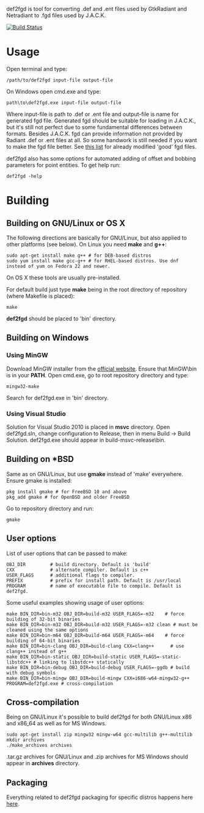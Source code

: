 def2fgd is tool for converting .def and .ent files used by GtkRadiant and Netradiant to .fgd files used by J.A.C.K.

[![Build Status](https://travis-ci.org/FreeSlave/def2fgd.svg?branch=master)](https://travis-ci.org/FreeSlave/def2fgd)

# Usage

Open terminal and type:

    /path/to/def2fgd input-file output-file

On Windows open cmd.exe and type:

    path\to\def2fgd.exe input-file output-file

Where input-file is path to .def or .ent file and output-file is name for generated fgd file. 
Generated fgd should be suitable for loading in J.A.C.K., but it's still not perfect due to some fundamental differences between formats. Besides J.A.C.K. fgd can provide information not provided by Radiant .def or .ent files at all. So some handwork is still needed if you want to make the fgd file better. See [this list](https://bitbucket.org/FreeSlave/def2fgd/wiki/Refined%20fgd%20files) for already modified 'good' fgd files.

def2fgd also has some options for automated adding of offset and bobbing parameters for point entities. To get help run:

    def2fgd -help

# Building

## Building on GNU/Linux or OS X

The following directions are basically for GNU/Linux, but also applied to other platforms (see below).
On Linux you need **make** and **g++**:

    sudo apt-get install make g++ # for DEB-based distros
    sudo yum install make gcc-g++ # for RHEL-based distros. Use dnf instead of yum on Fedora 22 and newer.

On OS X these tools are usually pre-installed.

For default build just type **make** being in the root directory of repository (where Makefile is placed):

    make

**def2fgd** should be placed to 'bin' directory.

## Building on Windows

### Using MinGW

Download MinGW installer from the [official website](http://www.mingw.org/). Ensure that MinGW\bin is in your **PATH**. Open cmd.exe, go to root repository directory and type:

    mingw32-make

Search for def2fgd.exe in 'bin' directory.

### Using Visual Studio

Solution for Visual Studio 2010 is placed in **msvc** directory. Open def2fgd.sln, change configuration to Release, then in menu Build -> Build Solution. def2fgd.exe should appear in build-msvc-release\bin.

## Building on *BSD

Same as on GNU/Linux, but use **gmake** instead of 'make' everywhere. Ensure gmake is installed:

    pkg install gmake # for FreeBSD 10 and above
    pkg_add gmake # for OpenBSD and older FreeBSD

Go to repository directory and run:

    gmake

## User options

List of user options that can be passed to make:

    OBJ_DIR         # build directory. Default is 'build'
    CXX             # alternate compiler. Default is c++
    USER_FLAGS      # additional flags to compiler.
    PREFIX          # prefix for install path. Default is /usr/local
    PROGRAM         # name of executable file to compile. Default is def2fgd.

Some useful examples showing usage of user options:

    make BIN_DIR=bin-m32 OBJ_DIR=build-m32 USER_FLAGS=-m32    # force building of 32-bit binaries
    make BIN_DIR=bin-m32 OBJ_DIR=build-m32 USER_FLAGS=-m32 clean # must be cleaned using the same options
    make BIN_DIR=bin-m64 OBJ_DIR=build-m64 USER_FLAGS=-m64    # force building of 64-bit binaries
    make BIN_DIR=bin-clang OBJ_DIR=build-clang CXX=clang++      # use clang++ instead of g++
    make BIN_DIR=bin-static OBJ_DIR=build-static USER_FLAGS=-static-libstdc++ # linking to libstdc++ statically
    make BIN_DIR=bin-debug OBJ_DIR=build-debug USER_FLAGS=-ggdb # build with debug symbols
    make BIN_DIR=bin-mingw OBJ_DIR=build-mingw CXX=i686-w64-mingw32-g++ PROGRAM=def2fgd.exe # cross-compilation

## Cross-compilation

Being on GNU/Linux it's possible to build def2fgd for both GNU/Linux x86 and x86_64 as well as for MS Windows.

    sudo apt-get install zip mingw32 mingw-w64 gcc-multilib g++-multilib
    mkdir archives
    ./make_archives archives

.tar.gz archives for GNU/Linux and .zip archives for MS Windows should appear in **archives** directory.

## Packaging

Everything related to def2fgd packaging for specific distros happens here [here](https://github.com/FreeSlave/def2fgd-distro).
